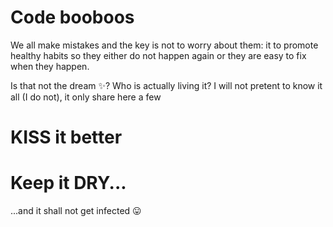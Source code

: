 # Code booboos
We all make mistakes and the key is not to worry about them: it to promote healthy habits so they either do not happen again or they are easy to fix when they happen.

Is that not the dream :sparkles:? Who is actually living it?
I will not pretent to know it all (I do not), it only share here a few

# KISS it better

# Keep it DRY...
...and it shall not get infected :stuck_out_tongue:
<!--stackedit_data:
eyJoaXN0b3J5IjpbLTE5Nzc4Mzc3OThdfQ==
-->